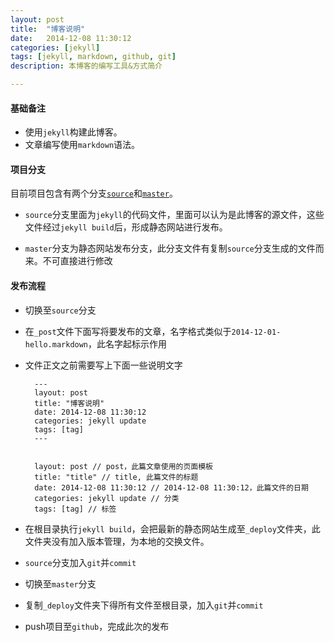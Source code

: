 ```yaml
---
layout: post
title:  "博客说明"
date:   2014-12-08 11:30:12
categories: [jekyll]
tags: [jekyll, markdown, github, git]
description: 本博客的编写工具&方式简介

---
```



#### 基础备注
* 使用`jekyll`构建此博客。
* 文章编写使用`markdown`语法。


#### 项目分支

目前项目包含有两个分支[`source`](https://github.com/hkllzh/hkllzh.github.io/tree/source)和[`master`](https://github.com/hkllzh/hkllzh.github.io/tree/master)。

* `source`分支里面为`jekyll`的代码文件，里面可以认为是此博客的源文件，这些文件经过`jekyll build`后，形成静态网站进行发布。
 
* `master`分支为静态网站发布分支，此分支文件有复制`source`分支生成的文件而来。不可直接进行修改

#### 发布流程

* 切换至`source`分支
* 在`_post`文件下面写将要发布的文章，名字格式类似于`2014-12-01-hello.markdown`，此名字起标示作用
* 文件正文之前需要写上下面一些说明文字



		---
		layout: post
		title: "博客说明"
		date: 2014-12-08 11:30:12
		categories: jekyll update
		tags: [tag]
		---
		
		
		layout: post // post，此篇文章使用的页面模板
		title: "title" // title, 此篇文件的标题
		date: 2014-12-08 11:30:12 // 2014-12-08 11:30:12，此篇文件的日期
		categories: jekyll update // 分类
		tags: [tag] // 标签



* 在根目录执行`jekyll build`，会把最新的静态网站生成至`_deploy`文件夹，此文件夹没有加入版本管理，为本地的交换文件。
* `source`分支加入`git`并`commit`
* 切换至`master`分支
* 复制`_deploy`文件夹下得所有文件至根目录，加入`git`并`commit`
* push项目至`github`，完成此次的发布



